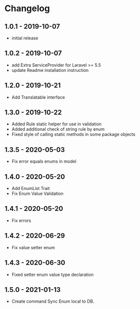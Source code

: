 # Changelog

## 1.0.1 - 2019-10-07
- initial release
## 1.0.2 - 2019-10-07
- add Extra ServiceProvider for Laravel >= 5.5
- update Readme installation instruction
## 1.2.0 - 2019-10-21
- Add Translatable interface
## 1.3.0 - 2019-10-22
- Added Rule static helper for use in validation
- Added additional check of string rule by enum
- Fixed style of calling static methods in some package objects
## 1.3.5 - 2020-05-03
- Fix error equals enums in model
## 1.4.0 - 2020-05-20
- Add EnumList Trait
- Fix Enum Value Validation
## 1.4.1 - 2020-05-20
- Fix errors
## 1.4.2 - 2020-06-29
- Fix value setter enum
## 1.4.3 - 2020-06-30
- Fixed setter enum value type declaration
## 1.5.0 - 2021-01-13
- Create command Sync Enum local to DB.